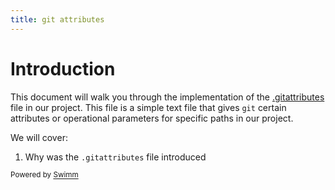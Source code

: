 ```yaml
---
title: git attributes
---
```

# Introduction

This document will walk you through the implementation of the <SwmPath>[.gitattributes](/.gitattributes)</SwmPath> file in our project. This file is a simple text file that gives `git` certain attributes or operational parameters for specific paths in our project.

We will cover:

1. Why was the `.gitattributes` file introduced

<SwmMeta version="3.0.0" repo-id="Z2l0aHViJTNBJTNBZmFzdGlmeS1oZWxtZXQlM0ElM0FlZGVuaGVybWVsaW4=" repo-name="fastify-helmet"><sup>Powered by [Swimm](https://swimm-web-app.web.app/)</sup></SwmMeta>
